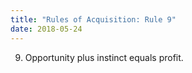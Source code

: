 ```yaml
---
title: "Rules of Acquisition: Rule 9"
date: 2018-05-24
---
```

9.	Opportunity plus instinct equals profit.
